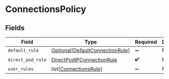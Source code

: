 # ConnectionsPolicy


## Fields

| Field                                                                           | Type                                                                            | Required                                                                        | Description                                                                     |
| ------------------------------------------------------------------------------- | ------------------------------------------------------------------------------- | ------------------------------------------------------------------------------- | ------------------------------------------------------------------------------- |
| `default_rule`                                                                  | [Optional[DefaultConnectionRule]](../../models/shared/defaultconnectionrule.md) | :heavy_minus_sign:                                                              | N/A                                                                             |
| `direct_pod_rule`                                                               | [DirectPodIPConnectionRule](../../models/shared/directpodipconnectionrule.md)   | :heavy_check_mark:                                                              | N/A                                                                             |
| `user_rules`                                                                    | list[[ConnectionsRule](../../models/shared/connectionsrule.md)]                 | :heavy_minus_sign:                                                              | N/A                                                                             |